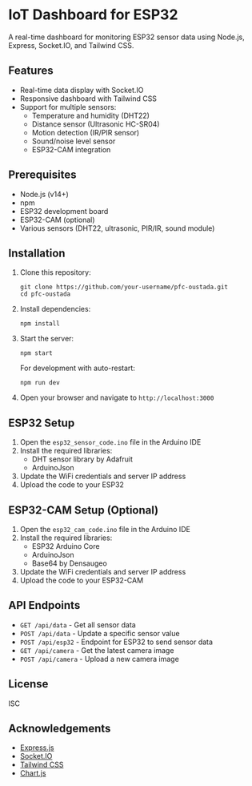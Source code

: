 # IoT Dashboard for ESP32

A real-time dashboard for monitoring ESP32 sensor data using Node.js, Express, Socket.IO, and Tailwind CSS.

## Features

- Real-time data display with Socket.IO
- Responsive dashboard with Tailwind CSS
- Support for multiple sensors:
  - Temperature and humidity (DHT22)
  - Distance sensor (Ultrasonic HC-SR04)
  - Motion detection (IR/PIR sensor)
  - Sound/noise level sensor
  - ESP32-CAM integration

## Prerequisites

- Node.js (v14+)
- npm
- ESP32 development board
- ESP32-CAM (optional)
- Various sensors (DHT22, ultrasonic, PIR/IR, sound module)

## Installation

1. Clone this repository:
   ```
   git clone https://github.com/your-username/pfc-oustada.git
   cd pfc-oustada
   ```

2. Install dependencies:
   ```
   npm install
   ```

3. Start the server:
   ```
   npm start
   ```

   For development with auto-restart:
   ```
   npm run dev
   ```

4. Open your browser and navigate to `http://localhost:3000`

## ESP32 Setup

1. Open the `esp32_sensor_code.ino` file in the Arduino IDE
2. Install the required libraries:
   - DHT sensor library by Adafruit
   - ArduinoJson
3. Update the WiFi credentials and server IP address
4. Upload the code to your ESP32

## ESP32-CAM Setup (Optional)

1. Open the `esp32_cam_code.ino` file in the Arduino IDE
2. Install the required libraries:
   - ESP32 Arduino Core
   - ArduinoJson
   - Base64 by Densaugeo
3. Update the WiFi credentials and server IP address
4. Upload the code to your ESP32-CAM

## API Endpoints

- `GET /api/data` - Get all sensor data
- `POST /api/data` - Update a specific sensor value
- `POST /api/esp32` - Endpoint for ESP32 to send sensor data
- `GET /api/camera` - Get the latest camera image
- `POST /api/camera` - Upload a new camera image

## License

ISC

## Acknowledgements

- [Express.js](https://expressjs.com/)
- [Socket.IO](https://socket.io/)
- [Tailwind CSS](https://tailwindcss.com/)
- [Chart.js](https://www.chartjs.org/) 